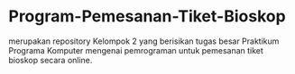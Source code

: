 # Program-Pemesanan-Tiket-Bioskop
merupakan repository Kelompok 2 yang berisikan tugas besar Praktikum Programa Komputer mengenai pemrograman untuk pemesanan tiket bioskop secara online.
